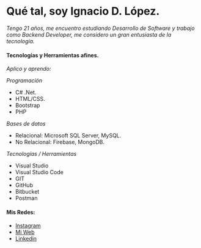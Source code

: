 # Qué tal, soy Ignacio D. López.

_Tengo 21 años, me encuentro estudiando Desarrollo de Software y trabajo como Backend Developer, me considero un gran entusiasta de la tecnología._

#### Tecnologías y Herramientas afines. 

_Aplico y aprendo:_

_Programación_
* C# .Net.
* HTML/CSS.
* Bootstrap
* PHP

_Bases de datos_
* Relacional: Microsoft SQL Server, MySQL.
* No Relacional: Firebase, MongoDB.

_Tecnologías / Herramientas_
* Visual Studio 
* Visual Studio Code
* GIT
* GitHub
* Bitbucket
* Postman


#### Mis Redes:

* [Instagram](https://www.instagram.com/ignaciodlopez/)
* [Mi Web](https://ignaciodlopez.com/) 
* [Linkedin](https://www.linkedin.com/in/ignaciol%C3%B3pez/)

